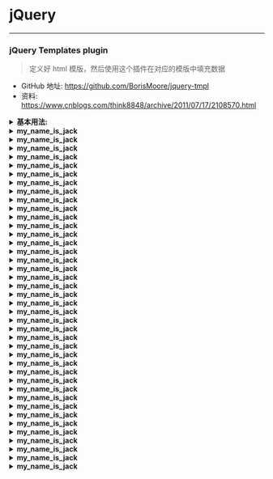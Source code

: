 # jQuery
---

### jQuery Templates plugin
> 定义好 html 模版，然后使用这个插件在对应的模版中填充数据
* GitHub 地址:   https://github.com/BorisMoore/jquery-tmpl
* 资料:          https://www.cnblogs.com/think8848/archive/2011/07/17/2108570.html
<details>
<summary><b>基本用法:</b></summary>

```  

    html 头部文件 引入 :  http://ajax.microsoft.com/ajax/jquery.templates/beta1/jquery.tmpl.min.js


	<div id="movieList"></div>
	
	    var markup = "<li>${Name} --- ${ReleaseYear}</li>";
	
	    $.template("movieTemplate", markup);
	
	    $.ajax({
	        dataType: "jsonp",
	        url: moviesServiceUrl,
	        jsonp: "$callback",
	        success: showMovies
	    });
	
	    function showMovies(data) {
	        $.tmpl("movieTemplate", data).appendTo("#movieList");
	    }



=====================================================================================================


    <div id="movieList"></div>
    

        var movies = [
            { Name: "The Red Violin", ReleaseYear: "1998" },
            { Name: "Eyes Wide Shut", ReleaseYear: "1999" },
            { Name: "The Inheritance", ReleaseYear: "1976" }
        ];

        var markup = "<li>${Name} --  ${ReleaseYear}</li>";

        $.template("movieTemplate", markup);

        $.tmpl("movieTemplate", movies).appendTo("#movieList");
        

=====================================================================================================        
        


        <div id="div_template1"></div>
        <script id="template1" type="text/x-jquery-tmpl">
            <a href="${Link}" target="_blank">${Text}</a>
        </script>

        <ul id="div_template2"></ul>
        <script id="template2" type="text/x-jquery-tmpl">
            <li>${ID}.<span>${Name}</span></li>
        </script>
            


        <script type="text/javascript">
            $(function () {
                var link = { Text: '京东', Link: 'http://www.jd.com/' };
                var users = [{ ID: '1', Name: 'xishuai1' }, { ID: '2', Name: 'Jack' }, { ID: '3', Name: '小明' }];

                $('#template1').tmpl(link).appendTo('#div_template1');
                $('#template2').tmpl(users).appendTo('#div_template2');
            });
        </script>




```
</details>







<details>
<summary><b>my_name_is_jack</b></summary>

```  

```
</details>







<details>
<summary><b>my_name_is_jack</b></summary>

```  

```
</details>







<details>
<summary><b>my_name_is_jack</b></summary>

```  

```
</details>







<details>
<summary><b>my_name_is_jack</b></summary>

```  

```
</details>







<details>
<summary><b>my_name_is_jack</b></summary>

```  

```
</details>







<details>
<summary><b>my_name_is_jack</b></summary>

```  

```
</details>







<details>
<summary><b>my_name_is_jack</b></summary>

```  

```
</details>







<details>
<summary><b>my_name_is_jack</b></summary>

```  

```
</details>







<details>
<summary><b>my_name_is_jack</b></summary>

```  

```
</details>







<details>
<summary><b>my_name_is_jack</b></summary>

```  

```
</details>







<details>
<summary><b>my_name_is_jack</b></summary>

```  

```
</details>







<details>
<summary><b>my_name_is_jack</b></summary>

```  

```
</details>







<details>
<summary><b>my_name_is_jack</b></summary>

```  

```
</details>







<details>
<summary><b>my_name_is_jack</b></summary>

```  

```
</details>







<details>
<summary><b>my_name_is_jack</b></summary>

```  

```
</details>







<details>
<summary><b>my_name_is_jack</b></summary>

```  

```
</details>







<details>
<summary><b>my_name_is_jack</b></summary>

```  

```
</details>







<details>
<summary><b>my_name_is_jack</b></summary>

```  

```
</details>







<details>
<summary><b>my_name_is_jack</b></summary>

```  

```
</details>







<details>
<summary><b>my_name_is_jack</b></summary>

```  

```
</details>







<details>
<summary><b>my_name_is_jack</b></summary>

```  

```
</details>







<details>
<summary><b>my_name_is_jack</b></summary>

```  

```
</details>







<details>
<summary><b>my_name_is_jack</b></summary>

```  

```
</details>







<details>
<summary><b>my_name_is_jack</b></summary>

```  

```
</details>







<details>
<summary><b>my_name_is_jack</b></summary>

```  

```
</details>







<details>
<summary><b>my_name_is_jack</b></summary>

```  

```
</details>







<details>
<summary><b>my_name_is_jack</b></summary>

```  

```
</details>







<details>
<summary><b>my_name_is_jack</b></summary>

```  

```
</details>







<details>
<summary><b>my_name_is_jack</b></summary>

```  

```
</details>







<details>
<summary><b>my_name_is_jack</b></summary>

```  

```
</details>







<details>
<summary><b>my_name_is_jack</b></summary>

```  

```
</details>







<details>
<summary><b>my_name_is_jack</b></summary>

```  

```
</details>







<details>
<summary><b>my_name_is_jack</b></summary>

```  

```
</details>







<details>
<summary><b>my_name_is_jack</b></summary>

```  

```
</details>







<details>
<summary><b>my_name_is_jack</b></summary>

```  

```
</details>







<details>
<summary><b>my_name_is_jack</b></summary>

```  

```
</details>







<details>
<summary><b>my_name_is_jack</b></summary>

```  

```
</details>







<details>
<summary><b>my_name_is_jack</b></summary>

```  

```
</details>







<details>
<summary><b>my_name_is_jack</b></summary>

```  

```
</details>







<details>
<summary><b>my_name_is_jack</b></summary>

```  

```
</details>







